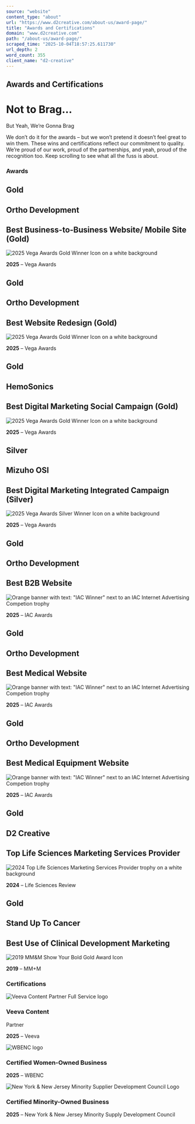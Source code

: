 ```yaml
---
source: "website"
content_type: "about"
url: "https://www.d2creative.com/about-us/award-page/"
title: "Awards and Certifications"
domain: "www.d2creative.com"
path: "/about-us/award-page/"
scraped_time: "2025-10-04T18:57:25.611730"
url_depth: 2
word_count: 355
client_name: "d2-creative"
---
```


## Awards and Certifications

# Not to Brag…  
But Yeah, We’re Gonna Brag

We don’t do it for the awards – but we won’t pretend it doesn’t feel great to win them. These wins and certifications reflect our commitment to quality. We’re proud of our work, proud of the partnerships, and yeah, proud of the recognition too. Keep scrolling to see what all the fuss is about.

### Awards

## Gold

## Ortho Development

## Best Business-to-Business Website/ Mobile Site (Gold)

![2025 Vega Awards Gold Winner Icon on a white background](https://www.d2creative.com/wp-content/uploads/2025/05/Award-Vega-Gold@2x.png)

**2025** – Vega Awards

## Gold

## Ortho Development

## Best Website Redesign (Gold)

![2025 Vega Awards Gold Winner Icon on a white background](https://www.d2creative.com/wp-content/uploads/2025/05/Award-Vega-Gold@2x.png)

**2025** – Vega Awards

## Gold

## HemoSonics

## Best Digital Marketing Social Campaign (Gold)

![2025 Vega Awards Gold Winner Icon on a white background](https://www.d2creative.com/wp-content/uploads/2025/05/Award-Vega-Gold@2x.png)

**2025** – Vega Awards

## Silver

## Mizuho OSI

## Best Digital Marketing Integrated Campaign (Silver)

![2025 Vega Awards Silver Winner Icon on a white background](https://www.d2creative.com/wp-content/uploads/2025/05/Award-Vega-Silver@2x.png)

**2025** – Vega Awards

## Gold

## Ortho Development

## Best B2B Website

![Orange banner with text: "IAC Winner" next to an IAC Internet Advertising Competion trophy](https://www.d2creative.com/wp-content/uploads/2025/05/Award-IAC@2x.png)

**2025** – IAC Awards

## Gold

## Ortho Development

## Best Medical Website

![Orange banner with text: "IAC Winner" next to an IAC Internet Advertising Competion trophy](https://www.d2creative.com/wp-content/uploads/2025/05/Award-IAC@2x.png)

**2025** – IAC Awards

## Gold

## Ortho Development

## Best Medical Equipment Website

![Orange banner with text: "IAC Winner" next to an IAC Internet Advertising Competion trophy](https://www.d2creative.com/wp-content/uploads/2025/05/Award-IAC@2x.png)

**2025** – IAC Awards

## Gold

## D2 Creative

## Top Life Sciences Marketing Services Provider

![2024 Top Life Sciences Marketing Services Provider trophy on a white background](https://www.d2creative.com/wp-content/uploads/2025/05/Award-LifeSciencesReview@2x.png)

**2024** – Life Sciences Review

## Gold

## Stand Up To Cancer

## Best Use of Clinical Development Marketing

![2019 MM&M Show Your Bold Gold Award Icon](https://www.d2creative.com/wp-content/uploads/2025/05/Award-MMM2019-Gold@2x.png)

**2019** – MM+M

### Certifications

![Veeva Content Partner Full Service logo](https://www.d2creative.com/wp-content/uploads/2022/09/veeva-partner-full-service@2x.png)

### Veeva Content  
Partner

**2025** – Veeva

![WBENC logo](https://www.d2creative.com/wp-content/uploads/2022/09/wbenc-logo@2x.png)

### Certified Women-Owned Business

**2025** – WBENC

![New York & New Jersey Minority Supplier Development Council Logo](https://www.d2creative.com/wp-content/uploads/2025/05/NYNJMSDC-Logo.png)

### Certified Minority-Owned Business

**2025** – New York & New Jersey Minority Supply Development Council